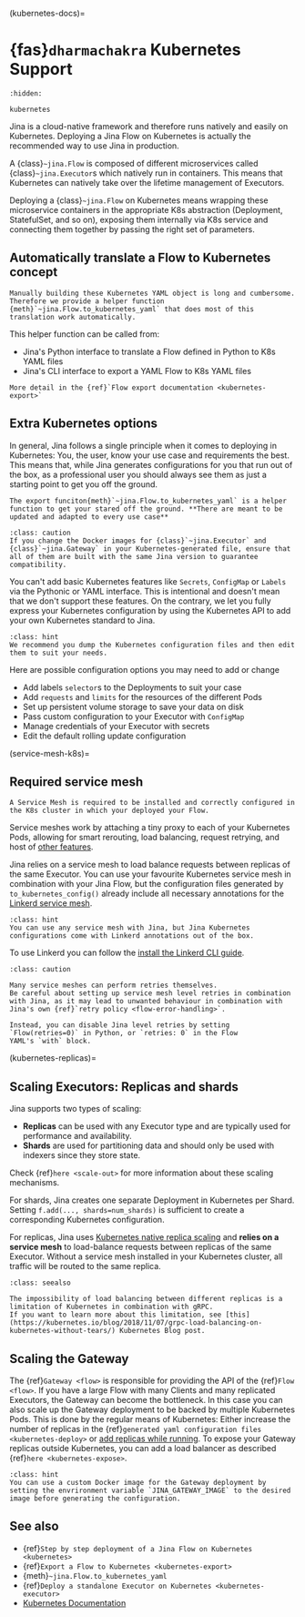 (kubernetes-docs)=
# {fas}`dharmachakra` Kubernetes Support

```{toctree}
:hidden:

kubernetes
```


Jina is a cloud-native framework and therefore runs natively and easily on Kubernetes.
Deploying a Jina Flow on Kubernetes is actually the recommended way to use Jina in production.

A {class}`~jina.Flow` is composed of different microservices called {class}`~jina.Executor`s which natively run in containers. This means that Kubernetes can natively take over the lifetime management of Executors. 

Deploying a {class}`~jina.Flow` on Kubernetes means wrapping these microservice containers in the appropriate K8s abstraction (Deployment, StatefulSet, and so on), exposing them internally via K8s service and connecting them together by passing the right set of parameters.


## Automatically translate a Flow to Kubernetes concept

```{hint}
Manually building these Kubernetes YAML object is long and cumbersome. Therefore we provide a helper function {meth}`~jina.Flow.to_kubernetes_yaml` that does most of this
translation work automatically. 
```

This helper function can be called from:
* Jina's Python interface to translate a Flow defined in Python to K8s YAML files
* Jina's CLI interface to export a YAML Flow to K8s YAML files

```{seealso}
More detail in the {ref}`Flow export documentation <kubernetes-export>`
```

## Extra Kubernetes options

In general, Jina follows a single principle when it comes to deploying in Kubernetes:
You, the user, know your use case and requirements the best.
This means that, while Jina generates configurations for you that run out of the box, as a professional user you should always see them as just a starting point to get you off the ground.

```{hint}
The export funciton{meth}`~jina.Flow.to_kubernetes_yaml` is a helper function to get your stared off the ground. **There are meant to be updated and adapted to every use case**
```
````{admonition} Matching Jina versions
:class: caution
If you change the Docker images for {class}`~jina.Executor` and {class}`~jina.Gateway` in your Kubernetes-generated file, ensure that all of them are built with the same Jina version to guarantee compatibility.
````

You can't add basic Kubernetes features like `Secrets`, `ConfigMap` or `Labels` via the Pythonic or YAML interface. This is intentional and doesn't mean that we don't support these features. On the contrary, we let you fully express your Kubernetes configuration by using the Kubernetes API to add your own Kubernetes standard to Jina.

````{admonition} Hint
:class: hint
We recommend you dump the Kubernetes configuration files and then edit them to suit your needs.
````

Here are possible configuration options you may need to add or change

- Add labels `selector`s to the Deployments to suit your case
- Add `requests` and `limits` for the resources of the different Pods 
- Set up persistent volume storage to save your data on disk
- Pass custom configuration to your Executor with `ConfigMap` 
- Manage credentials of your Executor with secrets
- Edit the default rolling update configuration


(service-mesh-k8s)=
## Required service mesh

```{caution}
A Service Mesh is required to be installed and correctly configured in the K8s cluster in which your deployed your Flow.
```

Service meshes work by attaching a tiny proxy to each of your Kubernetes Pods, allowing for smart rerouting, load balancing, request retrying, and host of [other features](https://linkerd.io/2.11/features/).

Jina relies on a service mesh to load balance requests between replicas of the same Executor.
You can use your favourite Kubernetes service mesh in combination with your Jina Flow, but the configuration files
generated by `to_kubernetes_config()` already include all necessary annotations for the [Linkerd service mesh](https://linkerd.io).

````{admonition} Hint
:class: hint
You can use any service mesh with Jina, but Jina Kubernetes configurations come with Linkerd annotations out of the box.
````

To use Linkerd you can follow the [install the Linkerd CLI guide](https://linkerd.io/2.11/getting-started/).

````{admonition} Caution
:class: caution

Many service meshes can perform retries themselves.
Be careful about setting up service mesh level retries in combination with Jina, as it may lead to unwanted behaviour in combination with
Jina's own {ref}`retry policy <flow-error-handling>`.

Instead, you can disable Jina level retries by setting `Flow(retries=0)` in Python, or `retries: 0` in the Flow
YAML's `with` block.
````

(kubernetes-replicas)=
## Scaling Executors: Replicas and shards

Jina supports two types of scaling:

- **Replicas** can be used with any Executor type and are typically used for performance and availability.
- **Shards** are used for partitioning data and should only be used with indexers since they store state.

Check {ref}`here <scale-out>` for more information about these scaling mechanisms.

For shards, Jina creates one separate Deployment in Kubernetes per Shard.
Setting `f.add(..., shards=num_shards)` is sufficient to create a corresponding Kubernetes configuration.

For replicas, Jina uses [Kubernetes native replica scaling](https://kubernetes.io/docs/tutorials/kubernetes-basics/scale/scale-intro/) and **relies on a service mesh** to load-balance requests between replicas of the same Executor.
Without a service mesh installed in your Kubernetes cluster, all traffic will be routed to the same replica.

````{admonition} See Also
:class: seealso

The impossibility of load balancing between different replicas is a limitation of Kubernetes in combination with gRPC.
If you want to learn more about this limitation, see [this](https://kubernetes.io/blog/2018/11/07/grpc-load-balancing-on-kubernetes-without-tears/) Kubernetes Blog post.
````

## Scaling the Gateway
The {ref}`Gateway <flow>` is responsible for providing the API of the {ref}`Flow <flow>`.
If you have a large Flow with many Clients and many replicated Executors, the Gateway can become the bottleneck.
In this case you can also scale up the Gateway deployment to be backed by multiple Kubernetes Pods.
This is done by the regular means of Kubernetes: Either increase the number of replicas in the  {ref}`generated yaml configuration files <kubernetes-deploy>` or [add replicas while running](https://kubernetes.io/docs/concepts/workloads/controllers/deployment/#scaling-a-deployment).
To expose your Gateway replicas outside Kubernetes, you can add a load balancer as described {ref}`here <kubernetes-expose>`.

````{admonition} Hint
:class: hint
You can use a custom Docker image for the Gateway deployment by setting the envrironment variable `JINA_GATEWAY_IMAGE` to the desired image before generating the configuration.
````

## See also
- {ref}`Step by step deployment of a Jina Flow on Kubernetes <kubernetes>`
- {ref}`Export a Flow to Kubernetes <kubernetes-export>`
- {meth}`~jina.Flow.to_kubernetes_yaml`
- {ref}`Deploy a standalone Executor on Kubernetes <kubernetes-executor>`
- [Kubernetes Documentation](https://kubernetes.io/docs/home/)
